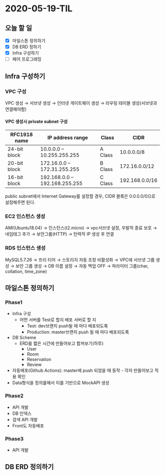 # 2020-05-19-TIL

## 오늘 할 일

- [x] 마일스톤 정의하기
- [x] DB ERD 정하기
- [x] Infra 구성하기
- [ ] 페어 프로그래밍

## Infra 구성하기

### VPC 구성

VPC 생성 → 서브넷 생성 → 인터넷 게이트웨이 생성 → 라우팅 테이블 생성(서브넷과 연결해야함)

#### VPC 생성시 private subnet 구성

| RFC1918 name | IP address range              | Class   | CIDR           |
| ------------ | ----------------------------- | ------- | -------------- |
| 24-bit block | 10.0.0.0 – 10.255.255.255     | A Class | 10.0.0.0/8     |
| 20-bit block | 172.16.0.0 – 172.31.255.255   | B Class | 172.16.0.0/12  |
| 16-bit block | 192.168.0.0 – 192.168.255.255 | C Class | 192.168.0.0/16 |

public subnet에서 Internet Gateway를 설정할 경우, CIDR 블록은 0.0.0.0/0으로 설정해주면 된다.

### EC2 인스턴스 생성

AMI(Ubuntu18.04) → 인스턴스(t2.micro) → vpc서브넷 설정, 우발적 종료 보호 → 네임태그 추가 → 보안그룹(HTTP) → 탄력적 IP 생성 후 연결

### RDS 인스턴스 생성

MySQL5.7.26 → 프리 티어 → 스토리지 자동 조정 비활성화 → VPC에 서브넷 그룹 생성 → 보안 그룹 생성 → DB 이름 설정 → 자동 백업 OFF → 파라미터 그룹(char, collation, time_zone)

## 마일스톤 정의하기

### Phase1

- Infra 구성
  - 어떤 서버를 Test로 할지 배포 서버로 할 지
    - Test: dev브랜치 push될 때 마다 배포되도록
    - Production: master브랜치 push 될 때 마다 배포되도록
- DB Scheme
  - ERD를 짧은 시간에 만들어보고 합쳐보기(하루)
    - User
    - Room
    - Reservation
    - Review
- 자동배포(Github Actions): master에 push 되었을 때 동작 - 각자 만들어보고 적용 확인
- Data형식을 정의를해서 이를 기반으로 MockAPI 생성

### Phase2

- API 개발
- DB 인덱스
- 검색 API 개발
- Front도 자동배포

### Phase3

- API 개발

## DB ERD 정의하기


